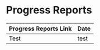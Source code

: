 # Progress Reports

**Progress Reports Link** | **Date**
--------------- | ---------------
Test | test
